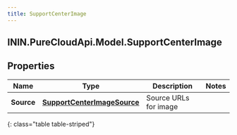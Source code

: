 ```yaml
---
title: SupportCenterImage
---
```

## ININ.PureCloudApi.Model.SupportCenterImage

## Properties

|Name | Type | Description | Notes|
|------------ | ------------- | ------------- | -------------|
| **Source** | [**SupportCenterImageSource**](SupportCenterImageSource.html) | Source URLs for image | |
{: class="table table-striped"}



